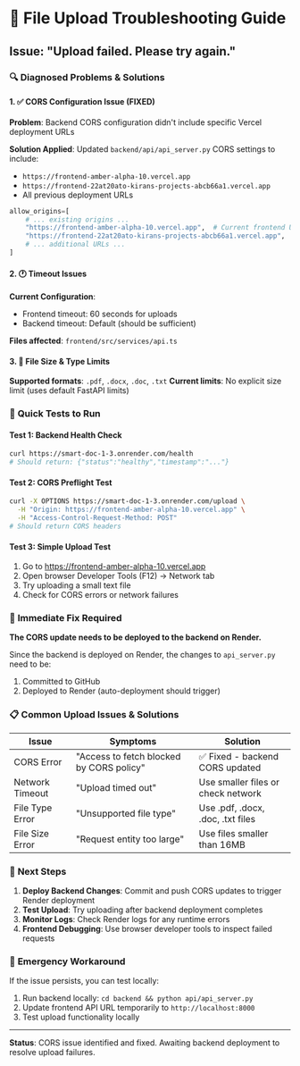 # 🐛 File Upload Troubleshooting Guide

## Issue: "Upload failed. Please try again."

### 🔍 Diagnosed Problems & Solutions

#### 1. ✅ **CORS Configuration Issue (FIXED)**

**Problem**: Backend CORS configuration didn't include specific Vercel deployment URLs

**Solution Applied**: Updated `backend/api/api_server.py` CORS settings to include:
- `https://frontend-amber-alpha-10.vercel.app`
- `https://frontend-22at20ato-kirans-projects-abcb66a1.vercel.app`
- All previous deployment URLs

```python
allow_origins=[
    # ... existing origins ...
    "https://frontend-amber-alpha-10.vercel.app",  # Current frontend URL
    "https://frontend-22at20ato-kirans-projects-abcb66a1.vercel.app",  # Alternative frontend URL
    # ... additional URLs ...
]
```

#### 2. 🕐 **Timeout Issues**

**Current Configuration**: 
- Frontend timeout: 60 seconds for uploads
- Backend timeout: Default (should be sufficient)

**Files affected**: `frontend/src/services/api.ts`

#### 3. 📁 **File Size & Type Limits**

**Supported formats**: `.pdf`, `.docx`, `.doc`, `.txt`
**Current limits**: No explicit size limit (uses default FastAPI limits)

### 🧪 **Quick Tests to Run**

#### Test 1: Backend Health Check
```bash
curl https://smart-doc-1-3.onrender.com/health
# Should return: {"status":"healthy","timestamp":"..."}
```

#### Test 2: CORS Preflight Test
```bash
curl -X OPTIONS https://smart-doc-1-3.onrender.com/upload \
  -H "Origin: https://frontend-amber-alpha-10.vercel.app" \
  -H "Access-Control-Request-Method: POST"
# Should return CORS headers
```

#### Test 3: Simple Upload Test
1. Go to https://frontend-amber-alpha-10.vercel.app
2. Open browser Developer Tools (F12) → Network tab
3. Try uploading a small text file
4. Check for CORS errors or network failures

### 🚀 **Immediate Fix Required**

**The CORS update needs to be deployed to the backend on Render.**

Since the backend is deployed on Render, the changes to `api_server.py` need to be:
1. Committed to GitHub
2. Deployed to Render (auto-deployment should trigger)

### 📋 **Common Upload Issues & Solutions**

| Issue | Symptoms | Solution |
|-------|----------|----------|
| CORS Error | "Access to fetch blocked by CORS policy" | ✅ Fixed - backend CORS updated |
| Network Timeout | "Upload timed out" | Use smaller files or check network |
| File Type Error | "Unsupported file type" | Use .pdf, .docx, .doc, .txt files |
| File Size Error | "Request entity too large" | Use files smaller than 16MB |

### 🎯 **Next Steps**

1. **Deploy Backend Changes**: Commit and push CORS updates to trigger Render deployment
2. **Test Upload**: Try uploading after backend deployment completes
3. **Monitor Logs**: Check Render logs for any runtime errors
4. **Frontend Debugging**: Use browser developer tools to inspect failed requests

### 🔧 **Emergency Workaround**

If the issue persists, you can test locally:
1. Run backend locally: `cd backend && python api/api_server.py`
2. Update frontend API URL temporarily to `http://localhost:8000`
3. Test upload functionality locally

---

**Status**: CORS issue identified and fixed. Awaiting backend deployment to resolve upload failures.